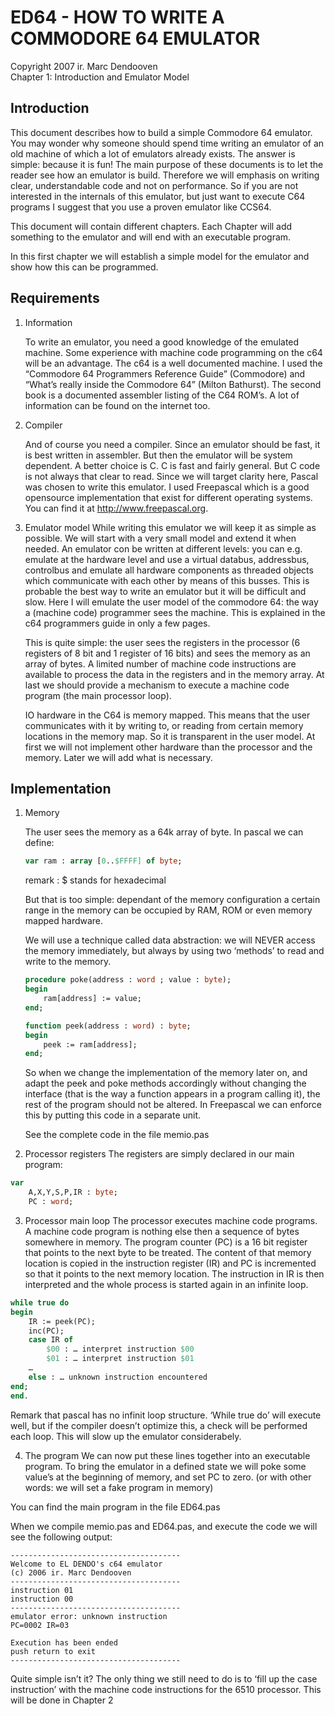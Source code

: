 # ED64 - HOW TO WRITE A COMMODORE 64 EMULATOR  
 Copyright 2007 ir. Marc Dendooven  
 Chapter 1: Introduction and Emulator Model

## Introduction  

   This document describes how to build a simple Commodore 64 emulator. You may wonder why someone should spend time writing an emulator of an old machine of which a lot of emulators already exists. The answer is simple: because it is fun! 
The main purpose of these documents is to let the reader see how an emulator is build. Therefore we will emphasis on writing clear, understandable code and not on performance. So if you are not interested in the internals of this emulator, but just want to execute C64 programs I suggest that you use a proven emulator like CCS64.


This document will contain different chapters. Each Chapter will add something to the emulator and will end with an executable program.


In this first chapter we will establish a simple model for the emulator and show how this can be programmed.

## Requirements

   1. Information

      To write an emulator, you need a good knowledge of the emulated machine. Some experience with machine code programming on the c64 will be an advantage. The c64 is a well documented machine. I used the “Commodore 64 Programmers Reference Guide” (Commodore) and “What’s really inside the Commodore 64” (Milton Bathurst). The second book is a documented assembler listing of the C64 ROM’s. A lot of information can be found on the internet too.

   2. Compiler
   
      And of course you need a compiler. Since an emulator should be fast, it is best written in assembler. But then the emulator will be system dependent. A better choice is C. C is fast and fairly general. But C code is not always that clear to read. Since we will target clarity here, Pascal was chosen to write this emulator. I used Freepascal which is a good opensource implementation that exist for different operating systems. You can find it at http://www.freepascal.org.

   3. Emulator model
      While writing this emulator we will keep it as simple as possible. We will start with a very small model and extend it when needed. An emulator con be written at different levels: you can e.g. emulate at the hardware level and use a virtual databus, addressbus, controlbus and emulate all hardware components as threaded objects which communicate with each other by means of this busses. This is probable the best way to write an emulator but it will be difficult and slow. 
Here I will emulate the user model of the commodore 64: the way a (machine code) programmer sees the machine. This is explained in the c64 programmers guide in only a few pages.

      This is quite simple: the user sees the registers in the processor (6 registers of 8 bit and 1 register of 16 bits) and sees the memory as an array of bytes. A limited number of machine code instructions are available to process the data in the registers and in the memory array. At last we should provide a mechanism to execute a machine code program (the main processor loop).

      IO hardware in the C64 is memory mapped. This means that the user communicates with it by writing to, or reading from certain memory locations in the memory map. So it is transparent in the user model. At first we will not implement other hardware than the processor and the memory. Later we will add what is necessary. 

## Implementation
   
   1. Memory
      
      The user sees the memory as a 64k array of byte. In pascal we can define:

      ```pascal
      var ram : array [0..$FFFF] of byte;
      ```

      remark : $ stands for hexadecimal

      But that is too simple: dependant of the memory configuration a certain range in the memory can be occupied by RAM, ROM or even memory mapped hardware.

      We will use a technique called data abstraction: we will NEVER access the memory immediately, but always by using two ‘methods’ to read and write to the memory.
      ```pascal
      procedure poke(address : word ; value : byte);
      begin
          ram[address] := value;
      end;

      function peek(address : word) : byte;
      begin
          peek := ram[address];
      end;
      ```
      So when we change the implementation of the memory later on, and adapt the peek and poke methods accordingly without changing the interface (that is the way a function appears in a program calling it), the rest of the program should not be altered. In Freepascal we can enforce this by putting this code in a separate unit.

      See the complete code in the file memio.pas

2. Processor registers
The registers are simply declared in our main program:
```pascal
var
    A,X,Y,S,P,IR : byte;
    PC : word;
```
3. Processor main loop
The processor executes machine code programs. A machine code program is nothing else then a sequence of bytes somewhere in memory. The program counter (PC) is a 16 bit register that points to the next byte to be treated. The content of that memory location is copied in the instruction register (IR) and PC is incremented so that it points to the next memory location. The instruction in IR is then interpreted and the whole process is started again in an infinite loop.
```pascal
while true do
begin
    IR := peek(PC);
    inc(PC);
    case IR of
        $00 : … interpret instruction $00
        $01 : … interpret instruction $01
    …
    else : … unknown instruction encountered
end;
end.
```
Remark that pascal has no infinit loop structure. ‘While true do’ will execute well, but if the compiler doesn’t optimize this, a check will be performed each loop. This will slow up the emulator considerabely.

4. The program
We can now put these lines together into an executable program. To bring the emulator in a defined state we will poke some value’s at the beginning of memory, and set PC to zero. (or with other words: we will set a fake program in memory)

You can find the main program in the file ED64.pas

When we compile memio.pas and ED64.pas, and execute the code we will see the following output:
```
--------------------------------------
Welcome to EL DENDO's c64 emulator
(c) 2006 ir. Marc Dendooven
--------------------------------------
instruction 01
instruction 00
--------------------------------------
emulator error: unknown instruction
PC=0002 IR=03

Execution has been ended
push return to exit
--------------------------------------
```
Quite simple isn’t it? The only thing we still need to do is to ‘fill up the case instruction’ with the machine code instructions for the 6510 processor. This will be done in Chapter 2

